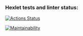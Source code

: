 ### Hexlet tests and linter status:

[![Actions Status](https://github.com/duker221/frontend-project-11/actions/workflows/hexlet-check.yml/badge.svg)](https://github.com/duker221/frontend-project-11/actions)

[![Maintainability](https://api.codeclimate.com/v1/badges/71f2762200b727509a27/maintainability)](https://codeclimate.com/github/duker221/frontend-project-11/maintainability)
